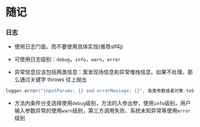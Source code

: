 # 随记
### 日志

* 使用日志门面，而不要使用具体实现(推荐slf4j)

* 可使用日志级别：`debug`，`info`，`warn`，`error`
* 异常信息应该包括两类信息：案发现场信息和异常堆栈信息。如果不处理，那么通过关键字 throws 往上抛出

```java
logger.error("inputParams: {} and errorMessage: {}", 各类参数或者对象.toString(), e.getMessage(), e);
```

* 方法内条件分支选择使用`debug`级别，方法的入参出参，使用`info`级别，用户输入参数异常的使用`warn`级别，第三方调用失败、系统未知异常等使用`error`级别
